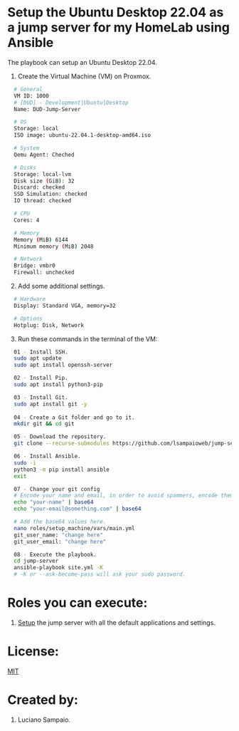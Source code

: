 # Setup the Ubuntu Desktop 22.04 as a jump server for my HomeLab using Ansible

The playbook can setup an Ubuntu Desktop 22.04.

1. Create the Virtual Machine (VM) on Proxmox.
```bash
  # General
  VM ID: 1000
  # [DUD] - Development|Ubuntu|Desktop
  Name: DUD-Jump-Server

  # OS
  Storage: local
  ISO image: ubuntu-22.04.1-desktop-amd64.iso

  # System
  Qemu Agent: Cheched

  # Disks
  Storage: local-lvm
  Disk size (GiB): 32
  Discard: checked
  SSD Simulation: checked
  IO thread: checked

  # CPU
  Cores: 4

  # Memory
  Memory (MiB) 6144
  Minimum memory (MiB) 2048

  # Network
  Bridge: vmbr0
  Firewall: unchecked
```

2. Add some additional settings.
```bash
  # Hardware
  Display: Standard VGA, memory=32

  # Options
  Hotplug: Disk, Network
```

3. Run these commands in the terminal of the VM:
```bash
  01 - Install SSH.
  sudo apt update
  sudo apt install openssh-server

  02 - Install Pip.
  sudo apt install python3-pip

  03 - Install Git.
  sudo apt install git -y
  
  04 - Create a Git folder and go to it.
  mkdir git && cd git

  05 - Download the repository.
  git clone --recurse-submodules https://github.com/lsampaioweb/jump-server.git

  06 - Install Ansible.
  sudo -i
  python3 -m pip install ansible
  exit

  07 - Change your git config
  # Encode your name and email, in order to avoid spammers, encode them in base64.
  echo "your-name" | base64
  echo "your-email@something.com" | base64

  # Add the base64 values here.
  nano roles/setup_machine/vars/main.yml
  git_user_name: "change here"
  git_user_email: "change here"

  08 - Execute the playbook.
  cd jump-server
  ansible-playbook site.yml -K
  # -K or --ask-become-pass will ask your sudo password.
```

# Roles you can execute:
1. [Setup](roles/setup-machine/README.md) the jump server with all the default applications and settings.

# License:

[MIT](LICENSE "MIT License")

# Created by: 

1. Luciano Sampaio.
